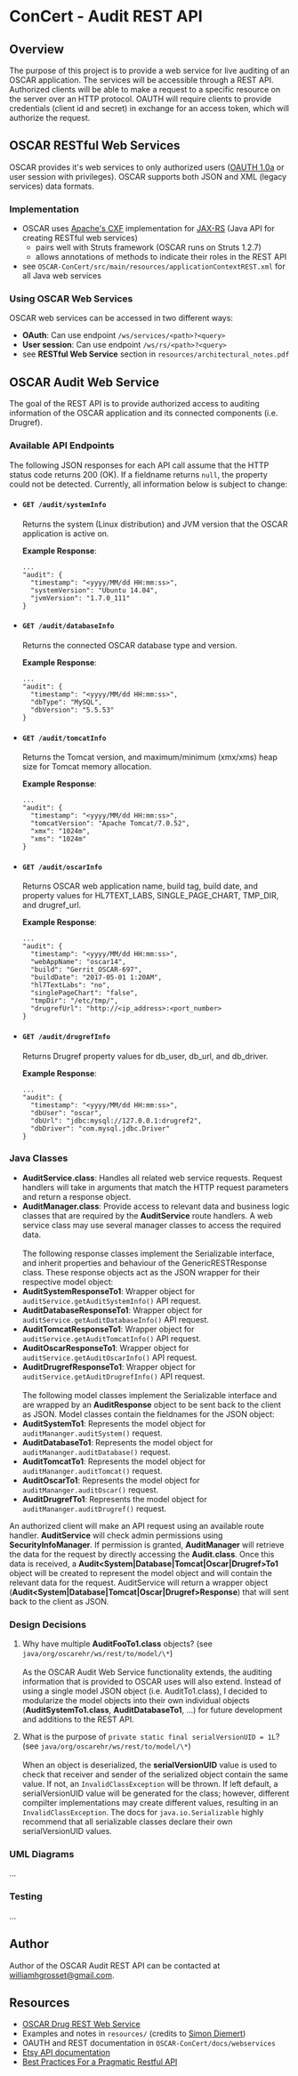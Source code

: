 # ConCert - Audit REST API
## Overview
The purpose of this project is to provide a web service for live auditing of an OSCAR application. The services will be accessible through a REST API. Authorized clients will be able to make a request to a specific resource on the server over an HTTP protocol. OAUTH will require clients to provide credentials (client id and secret) in exchange for an access token, which will authorize the request.

## OSCAR RESTful Web Services
OSCAR provides it's web services to only authorized users ([OAUTH 1.0a](https://oauth.net/core/1.0a/) or user session with privileges). OSCAR supports both JSON and XML (legacy services) data formats.

### Implementation
+ OSCAR uses [Apache's CXF](https://en.wikipedia.org/wiki/Apache_CXF) implementation for [JAX-RS](https://en.wikipedia.org/wiki/Java_API_for_XML_Web_Services) (Java API for creating RESTful web services)
    - pairs well with Struts framework (OSCAR runs on Struts 1.2.7)
    - allows annotations of methods to indicate their roles in the REST API
+ see ```OSCAR-ConCert/src/main/resources/applicationContextREST.xml``` for all Java web services

### Using OSCAR Web Services
OSCAR web services can be accessed in two different ways:
+ **OAuth**: Can use endpoint ```/ws/services/<path>?<query>```
+ **User session**: Can use endpoint ```/ws/rs/<path>?<query>```
+ see **RESTful Web Service** section in ```resources/architectural_notes.pdf```

## OSCAR Audit Web Service
The goal of the REST API is to provide authorized access to auditing information of the OSCAR application and its connected components (i.e. Drugref).

### Available API Endpoints
The following JSON responses for each API call assume that the HTTP status code returns 200 (OK). If a fieldname returns `null`, the property could not be detected. Currently, all information below is subject to change:

+ #### ```GET /audit/systemInfo```

  Returns the system (Linux distribution) and JVM version that the OSCAR application is active on.

  **Example Response**:
  ```
  ...
  "audit": {
    "timestamp": "<yyyy/MM/dd HH:mm:ss>",
    "systemVersion": "Ubuntu 14.04",
    "jvmVersion": "1.7.0_111"
  }
  ```
+ #### ```GET /audit/databaseInfo```

  Returns the connected OSCAR database type and version.  
  
  **Example Response**:
  ```
  ...
  "audit": {
    "timestamp": "<yyyy/MM/dd HH:mm:ss>",
    "dbType": "MySQL",
    "dbVersion": "5.5.53"
  }
  ```
+ #### ```GET /audit/tomcatInfo```

  Returns the Tomcat version, and maximum/minimum (xmx/xms) heap size for Tomcat memory allocation.  
  
  **Example Response**:
  ```
  ...
  "audit": {
    "timestamp": "<yyyy/MM/dd HH:mm:ss>",
    "tomcatVersion": "Apache Tomcat/7.0.52",
    "xmx": "1024m",
    "xms": "1024m"
  }
  ```
+ #### ```GET /audit/oscarInfo```

  Returns OSCAR web application name, build tag, build date, and property values for HL7TEXT_LABS, SINGLE_PAGE_CHART, TMP_DIR, and drugref_url. 
  
  **Example Response**:
  ```
  ...
  "audit": {
    "timestamp": "<yyyy/MM/dd HH:mm:ss>",
    "webAppName": "oscar14",
    "build": "Gerrit_OSCAR-697",
    "buildDate": "2017-05-01 1:20AM",
    "hl7TextLabs": "no",
    "singlePageChart": "false",
    "tmpDir": "/etc/tmp/",
    "drugrefUrl": "http://<ip_address>:<port_number>
  }
  ```
+ #### ```GET /audit/drugrefInfo```

  Returns Drugref property values for db_user, db_url, and db_driver.
  
  **Example Response**:
  ```
  ...
  "audit": {
    "timestamp": "<yyyy/MM/dd HH:mm:ss>",
    "dbUser": "oscar",
    "dbUrl": "jdbc:mysql://127.0.0.1:drugref2",
    "dbDriver": "com.mysql.jdbc.Driver"
  }
  ```

### Java Classes
+ **AuditService.class**: Handles all related web service requests. Request handlers will take in arguments that match the HTTP request parameters and return a response object.
+ **AuditManager.class**: Provide access to relevant data and business logic classes that are required by the **AuditService** route handlers. A web service class may use several manager classes to access the required data.<br><br>
  The following response classes implement the Serializable interface, and inherit properties and behaviour of the GenericRESTResponse class. These response objects act as the JSON wrapper for their respective model object:
+ **AuditSystemResponseTo1**: Wrapper object for `auditService.getAuditSystemInfo()` API request.
+ **AuditDatabaseResponseTo1**: Wrapper object for `auditService.getAuditDatabaseInfo()` API request. 
+ **AuditTomcatResponseTo1**: Wrapper object for `auditService.getAuditTomcatInfo()` API request. 
+ **AuditOscarResponseTo1**: Wrapper object for `auditService.getAuditOscarInfo()` API request. 
+ **AuditDrugrefResponseTo1**: Wrapper object for `auditService.getAuditDrugrefInfo()` API request.<br><br>
  The following model classes implement the Serializable interface and are wrapped by an **AuditResponse** object to be sent back to the client as JSON. Model classes contain the fieldnames for the JSON object:
+ **AuditSystemTo1**: Represents the model object for `auditMananger.auditSystem()` request.
+ **AuditDatabaseTo1**: Represents the model object for `auditMananger.auditDatabase()` request.
+ **AuditTomcatTo1**: Represents the model object for `auditMananger.auditTomcat()` request.
+ **AuditOscarTo1**: Represents the model object for `auditMananger.auditOscar()` request.
+ **AuditDrugrefTo1**: Represents the model object for `auditMananger.auditDrugref()` request.

An authorized client will make an API request using an available route handler. **AuditService** will check admin permissions using **SecurityInfoManager**. If permission is granted, **AuditManager** will retrieve the data for the request by directly accessing the **Audit.class**. Once this data is received, a **Audit<System|Database|Tomcat|Oscar|Drugref>To1** object will be created to represent the model object and will contain the relevant data for the request. AuditService will return a wrapper object (**Audit<System|Database|Tomcat|Oscar|Drugref>Response**) that will sent back to the client as JSON.

### Design Decisions
1. Why have multiple **AuditFooTo1.class** objects? (see `java/org/oscarehr/ws/rest/to/model/\*`)<br><br>
As the OSCAR Audit Web Service functionality extends, the auditing information that is provided to OSCAR uses will also extend. Instead of using a single model JSON object (i.e. AuditTo1.class), I decided to modularize the model objects into their own individual objects (**AuditSystemTo1.class**, **AuditDatabaseTo1**, ...) for future development and additions to the REST API.

2. What is the purpose of `private static final serialVersionUID = 1L`? (see `java/org/oscarehr/ws/rest/to/model/\*`)<br><br>
When an object is deserialized, the **serialVersionUID** value is used to check that receiver and sender of the serialized object contain the same value. If not, an `InvalidClassException` will be thrown. If left default, a serialVersionUID value will be generated for the class; however, different compilter implementations may create different values, resulting in an `InvalidClassException`. The docs for `java.io.Serializable` highly recommend that all serializable classes declare their own serialVersionUID values. 

### UML Diagrams
...

### Testing
...

## Author
Author of the OSCAR Audit REST API can be contacted at williamhgrosset@gmail.com.

## Resources
+ [OSCAR Drug REST Web Service](https://github.com/williamgrosset/OSCAR-ConCert/commit/4964b70cf4963b44cc3d2feba17d5e9b7df159a5)
+ Examples and notes in ```resources/``` (credits to [Simon Diemert](https://github.com/sdiemert))
+ OAUTH and REST documentation in ```OSCAR-ConCert/docs/webservices```
+ [Etsy API documentation](https://etsy.com/developers/documentation/getting_started/api_basics)
+ [Best Practices For a Pragmatic Restful API](http://vinaysahni.com/best-practices-for-a-pragmatic-restful-api)
